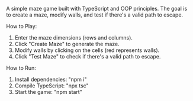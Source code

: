 A simple maze game built with TypeScript and OOP principles. The goal is to create a maze, modify walls, and test if there's a valid path to escape.

How to Play:

1. Enter the maze dimensions (rows and columns).
2. Click "Create Maze" to generate the maze.
3. Modify walls by clicking on the cells (red represents walls).
4. Click "Test Maze" to check if there's a valid path to escape.

How to Run:

1. Install dependencies: "npm i"
2. Compile TypeScript: "npx tsc"
3. Start the game: "npm start"
